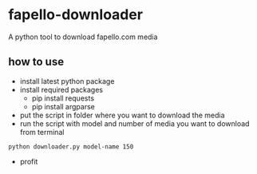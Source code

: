 # fapello-downloader
A python tool to download fapello.com media

## how to use
- install latest python package
- install required packages
  - pip install requests
  - pip install argparse
- put the script in folder where you want to download the media
- run the script with model and number of media you want to download from terminal

```
python downloader.py model-name 150
```  

- profit
